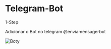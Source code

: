 # Telegram-Bot

1-Step

Adicionar o Bot no telegram @enviamensagerbot

![Boty](https://user-images.githubusercontent.com/43317376/94194873-a9713f00-fe88-11ea-9d01-3a053d2cb9e0.png)



